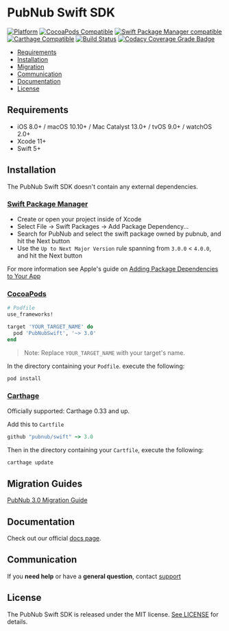 # PubNub Swift SDK

[![Platform](https://img.shields.io/cocoapods/p/PubNubSwift.svg?style=flat)](https://img.shields.io/cocoapods/p/PubNubSwift.svg)
[![CocoaPods Compatible](https://img.shields.io/cocoapods/v/PubNubSwift.svg)](https://img.shields.io/cocoapods/v/PubNubSwift.svg)
[![Swift Package Manager compatible](https://img.shields.io/badge/Swift%20Package%20Manager-compatible-brightgreen.svg)](https://github.com/apple/swift-package-manager)
[![Carthage Compatible](https://img.shields.io/badge/Carthage-compatible-4BC51D.svg?style=flat)](https://github.com/Carthage/Carthage)
[![Build Status](https://travis-ci.org/pubnub/swift.svg?branch=master)](https://travis-ci.org/pubnub/swift)
[![Codacy Coverage Grade Badge](https://api.codacy.com/project/badge/Grade/d6dbd8cad97d42bbb72c47137e94d6f5)](https://www.codacy.com?utm_source=github.com&utm_medium=referral&utm_content=pubnub/swift&utm_campaign=Badge_Grade)

-   [Requirements](#requirements)
-   [Installation](#installation)
-   [Migration](#migration)
-   [Communication](#communication)
-   [Documentation](#documentation)
-   [License](#license)

## Requirements

-   iOS 8.0+ / macOS 10.10+ / Mac Catalyst 13.0+ / tvOS 9.0+ / watchOS 2.0+
-   Xcode 11+
-   Swift 5+

## Installation

The PubNub Swift SDK doesn't contain any external dependencies.

### [Swift Package Manager](https://github.com/apple/swift-package-manager)

- Create or open your project inside of Xcode
- Select File -> Swift Packages -> Add Package Dependency...
- Search for PubNub and select the swift package owned by pubnub, and hit the Next button
- Use the `Up to Next Major Version` rule spanning from `3.0.0` < `4.0.0`, and hit the Next button

For more information see Apple's guide on [Adding Package Dependencies to Your App](https://developer.apple.com/documentation/xcode/adding_package_dependencies_to_your_app)

### [CocoaPods](https://guides.cocoapods.org/using/using-cocoapods.html)

```ruby
# Podfile
use_frameworks!

target 'YOUR_TARGET_NAME' do
  pod 'PubNubSwift', '~> 3.0'
end
```

> Note: Replace `YOUR_TARGET_NAME` with your target's name.

In the directory containing your `Podfile`. execute the following:

```bash
pod install
```

### [Carthage](https://github.com/Carthage/Carthage)

Officially supported: Carthage 0.33 and up.

Add this to `Cartfile`

```ruby
github "pubnub/swift" ~> 3.0
```

Then in the directory containing your `Cartfile`, execute the following:

```bash
carthage update
```

## Migration Guides
[PubNub 3.0 Migration Guide](https://github.com/pubnub/swift/blob/master/Documentation/PubNub_3_0_Migration_Guide.md)

## Documentation

Check out our official [docs page](https://www.pubnub.com/docs/swift-native/pubnub-swift-sdk).

## Communication

If you **need help** or have a **general question**, contact [support](mailto:support@pubnub.com)

## License

The PubNub Swift SDK is released under the MIT license.
[See LICENSE](https://github.com/pubnub/swift/blob/master/LICENSE) for details.
